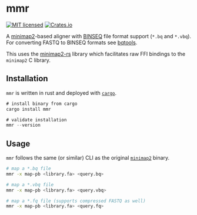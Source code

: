 # mmr

[![MIT licensed](https://img.shields.io/badge/license-MIT-blue.svg)](./LICENSE.md)
[![Crates.io](https://img.shields.io/crates/d/mmr?color=orange&label=crates.io)](https://crates.io/crates/mmr)

A [minimap2](https://github.com/lh3/minimap2)-based aligner with [BINSEQ](https://github.com/arcinstitute/binseq) file format support (`*.bq` and `*.vbq`).
For converting FASTQ to BINSEQ formats see [bqtools](https://github.com/arcinstitute/bqtools).

This uses the [minimap2-rs](https://github.com/jguhlin/minimap2-rs) library which facilitates raw FFI bindings to the `minimap2` C library.

## Installation

`mmr` is written in rust and deployed with [`cargo`](https://rustup.rs/).

```rust
# install binary from cargo
cargo install mmr

# validate installation
mmr --version
```

## Usage

`mmr` follows the same (or similar) CLI as the original [`minimap2`](https://github.com/lh3/minimap2) binary.

```bash
# map a *.bq file
mmr -x map-pb <library.fa> <query.bq>

# map a *.vbq file
mmr -x map-pb <library.fa> <query.vbq>

# map a *.fq file (supports compressed FASTQ as well)
mmr -x map-pb <library.fa> <query.fq>
```
